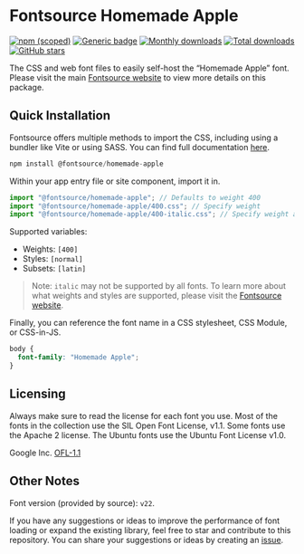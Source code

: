 # Fontsource Homemade Apple

[![npm (scoped)](https://img.shields.io/npm/v/@fontsource/homemade-apple?color=brightgreen)](https://www.npmjs.com/package/@fontsource/homemade-apple) [![Generic badge](https://img.shields.io/badge/fontsource-passing-brightgreen)](https://github.com/fontsource/fontsource) [![Monthly downloads](https://badgen.net/npm/dm/@fontsource/homemade-apple)](https://github.com/fontsource/fontsource) [![Total downloads](https://badgen.net/npm/dt/@fontsource/homemade-apple)](https://github.com/fontsource/fontsource) [![GitHub stars](https://img.shields.io/github/stars/fontsource/fontsource.svg?style=social&label=Star)](https://github.com/fontsource/fontsource/stargazers)

The CSS and web font files to easily self-host the “Homemade Apple” font. Please visit the main [Fontsource website](https://fontsource.org/fonts/homemade-apple) to view more details on this package.

## Quick Installation

Fontsource offers multiple methods to import the CSS, including using a bundler like Vite or using SASS. You can find full documentation [here](https://fontsource.org/docs/getting-started/introduction).

```javascript
npm install @fontsource/homemade-apple
```

Within your app entry file or site component, import it in.

```javascript
import "@fontsource/homemade-apple"; // Defaults to weight 400
import "@fontsource/homemade-apple/400.css"; // Specify weight
import "@fontsource/homemade-apple/400-italic.css"; // Specify weight and style
```

Supported variables:
- Weights: `[400]`
- Styles: `[normal]`
- Subsets: `[latin]`

> Note: `italic` may not be supported by all fonts. To learn more about what weights and styles are supported, please visit the [Fontsource website](https://fontsource.org/fonts/homemade-apple).

Finally, you can reference the font name in a CSS stylesheet, CSS Module, or CSS-in-JS.

```css
body {
  font-family: "Homemade Apple";
}
```

## Licensing
Always make sure to read the license for each font you use. Most of the fonts in the collection use the SIL Open Font License, v1.1. Some fonts use the Apache 2 license. The Ubuntu fonts use the Ubuntu Font License v1.0.

Google Inc.
[OFL-1.1](http://scripts.sil.org/OFL)

## Other Notes
Font version (provided by source): `v22`.

If you have any suggestions or ideas to improve the performance of font loading or expand the existing library, feel free to star and contribute to this repository. You can share your suggestions or ideas by creating an [issue](https://github.com/fontsource/fontsource/issues).